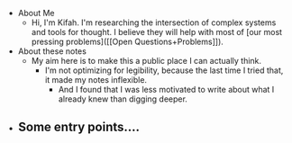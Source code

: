 - About Me
	- Hi, I'm Kifah. I'm researching the intersection of complex systems and tools for thought. I believe they will help with most of [our most pressing problems]([[Open Questions+Problems]]).
- About these notes
	- My aim here is to make this a public place I can actually think.
		- I'm not optimizing for legibility, because the last time I tried that, it made my notes inflexible.
			- And I found that I was less motivated to write about what I already knew than digging deeper.
- Some entry points....
	-
